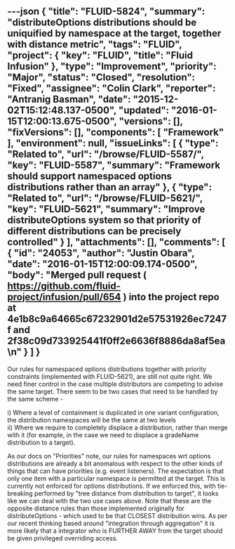 ---json
{
  "title": "FLUID-5824",
  "summary": "distributeOptions distributions should be uniquified by namespace at the target, together with distance metric",
  "tags": "FLUID",
  "project": {
    "key": "FLUID",
    "title": "Fluid Infusion"
  },
  "type": "Improvement",
  "priority": "Major",
  "status": "Closed",
  "resolution": "Fixed",
  "assignee": "Colin Clark",
  "reporter": "Antranig Basman",
  "date": "2015-12-02T15:12:48.137-0500",
  "updated": "2016-01-15T12:00:13.675-0500",
  "versions": [],
  "fixVersions": [],
  "components": [
    "Framework"
  ],
  "environment": null,
  "issueLinks": [
    {
      "type": "Related to",
      "url": "/browse/FLUID-5587/",
      "key": "FLUID-5587",
      "summary": "Framework should support namespaced options distributions rather than an array"
    },
    {
      "type": "Related to",
      "url": "/browse/FLUID-5621/",
      "key": "FLUID-5621",
      "summary": "Improve distributeOptions system so that priority of different distributions can be precisely controlled"
    }
  ],
  "attachments": [],
  "comments": [
    {
      "id": "24053",
      "author": "Justin Obara",
      "date": "2016-01-15T12:00:09.174-0500",
      "body": "Merged pull request ( <https://github.com/fluid-project/infusion/pull/654> ) into the project repo at 4e1b8c9a64665c67232901d2e57531926ec7247f  and 2f38c09d733925441f0ff2e6636f8886da8af5ea\n"
    }
  ]
}
---
Our rules for namespaced options distributions together with priority constraints (implemented with FLUID-5621), are still not quite right. We need finer control in the case multiple distributors are competing to advise the same target. There seem to be two cases that need to be handled by the same scheme -&#x20;

i) Where a level of containment is duplicated in one variant configuration, the distribution namespaces will be the same at two levels\
ii) Where we require to completely displace a distribution, rather than merge with it (for example, in the case we need to displace a gradeName distribution to a target).

As our docs on "Priorities" note, our rules for namespaces wrt options distributions are already a bit anomalous with respect to the other kinds of things that can have priorities (e.g. event listeners). The expectation is that only one item with a particular namespace is permitted at the target. This is currently not enforced for options distributions. If we enforced this, with tie-breaking performed by "tree distance from distribution to target", it looks like we can deal with the two use cases above. Note that these are the opposite distance rules than those implemented originally for distributeOptions - which used to be that CLOSEST distribution wins. As per our recent thinking based around "integration through aggregation" it is more likely that a integrator who is FURTHER AWAY from the target should be given privileged overriding access.

        